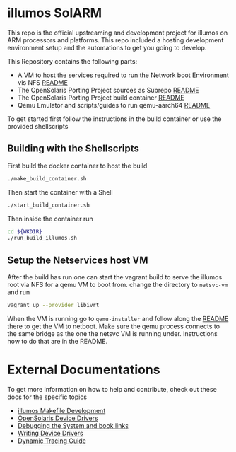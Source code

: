 # illumos SolARM
This repo is the official upstreaming and development project for illumos on ARM processors and platforms. This repo included a hosting development environment setup and the automations to get you going to develop.

This Repository contains the following parts:
- A VM to host the services required to run the Network boot Environment vis NFS [README](./netsvc-vm/README.md)
- The OpenSolaris Porting Project sources as Subrepo [README](./illumos-gate/README.md)
- The OpenSolaris Porting Project build container [README](./illumos-build/README.md)
- Qemu Emulator and scripts/guides to run qemu-aarch64 [README](./qemu-installer/README.md)

To get started first follow the instructions in the build container or use the provided shellscripts

## Building with the Shellscripts
First build the docker container to host the build
```bash
./make_build_container.sh
```

Then start the container with a Shell
```bash
./start_build_container.sh
```

Then inside the container run
```bash
cd ${WKDIR}
./run_build_illumos.sh
```

## Setup the Netservices host VM
After the build has run one can start the vagrant build to serve the illumos root via NFS for a qemu VM to boot from.
change the directory to `netsvc-vm` and run
```bash
vagrant up --provider libivrt
```
When the VM is running go to `qemu-installer` and follow along the [README](./qemu-installer/README.md) there to get the 
VM to netboot. Make sure the qemu process connects to the same bridge as the one the netsvc VM is running under. Instructions how to do that are in the README.

# External Documentations
To get more information on how to help and contribute, check out these docs for the specific topics

- [illumos Makefile Development](https://www.illumos.org/books/dev/layout.html)
- [OpenSolaris Device Drivers](https://dlc.openindiana.org/docs/osol/20090715/DRIVER/html/docinfo.html)
- [Debugging the System and book links](https://illumos.org/docs/user-guide/debug-systems/)
- [Writing Device Drivers](https://illumos.org/books/wdd/preface.html#preface)
- [Dynamic Tracing Guide](https://illumos.org/books/dtrace/preface.html#preface)